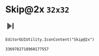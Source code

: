 # Skip@2x `32x32`
<img src="/img/Skip@2x.png" width=32 height=32>

``` CSharp
EditorGUIUtility.IconContent("Skip@2x")
```
```
3369782718960177557
```
